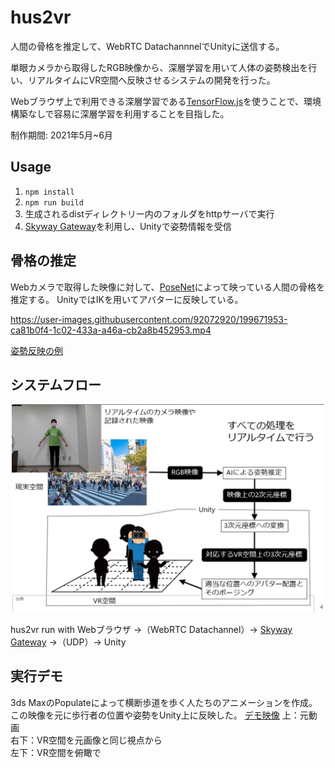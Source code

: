 # hus2vr

人間の骨格を推定して、WebRTC DatachannnelでUnityに送信する。

単眼カメラから取得したRGB映像から、深層学習を用いて人体の姿勢検出を行い、リアルタイムにVR空間へ反映させるシステムの開発を行った。

Webブラウザ上で利用できる深層学習である[TensorFlow.js](https://github.com/tensorflow/tfjs)を使うことで、環境構築なしで容易に深層学習を利用することを目指した。

制作期間: 2021年5月~6月

## Usage
1. `npm install`
2. `npm run build`
3. 生成されるdistディレクトリー内のフォルダをhttpサーバで実行
4. [Skyway Gateway](https://webrtc.ecl.ntt.com/documents/webrtc-gateway.html)を利用し、Unityで姿勢情報を受信

## 骨格の推定
Webカメラで取得した映像に対して、[PoseNet](https://github.com/tensorflow/tfjs-models/tree/master/posenet)によって映っている人間の骨格を推定する。
UnityではIKを用いてアバターに反映している。

https://user-images.githubusercontent.com/92072920/199671953-ca81b0f4-1c02-433a-a46a-cb2a8b452953.mp4


[姿勢反映の例](./mov1.mp4)


## システムフロー
![システム全体のフロー](./fig1.jpg)  

hus2vr run with Webブラウザ ->（WebRTC Datachannel）-> [Skyway Gateway](https://webrtc.ecl.ntt.com/documents/webrtc-gateway.html) ->（UDP）-> Unity

## 実行デモ
3ds MaxのPopulateによって横断歩道を歩く人たちのアニメーションを作成。この映像を元に歩行者の位置や姿勢をUnity上に反映した。
[デモ映像](./mov2.mp4)
上：元動画  
右下：VR空間を元画像と同じ視点から  
左下：VR空間を俯瞰で
